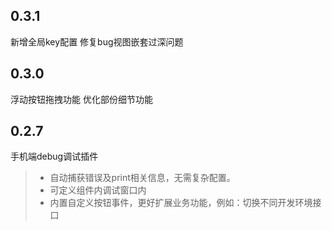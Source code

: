 ## 0.3.1
新增全局key配置
修复bug视图嵌套过深问题

## 0.3.0
浮动按钮拖拽功能
优化部份细节功能


## 0.2.7

手机端debug调试插件
> * 自动捕获错误及print相关信息，无需复杂配置。
> * 可定义组件内调试窗口内
> * 内置自定义按钮事件，更好扩展业务功能，例如：切换不同开发环境接口
